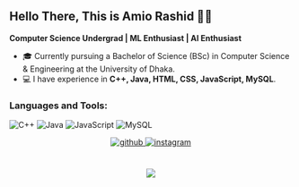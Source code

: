 ## Hello There, This is Amio Rashid 🧑‍💻 
**Computer Science Undergrad | ML Enthusiast | AI Enthusiast**

- 🎓 Currently pursuing a Bachelor of Science (BSc) in Computer Science & Engineering at the University of Dhaka.
- 💻 I have experience in **C++, Java, HTML, CSS, JavaScript, MySQL**.

### Languages and Tools:
![C++](https://img.shields.io/badge/-C++-00599C?style=flat&logo=cplusplus)
![Java](https://img.shields.io/badge/-Java-007396?style=flat&logo=java)
![JavaScript](https://img.shields.io/badge/-JavaScript-F7DF1E?style=flat&logo=javascript)
![MySQL](https://img.shields.io/badge/-MySQL-4479A1?style=flat&logo=mysql)

<div align="center">
<a href="https://github.com/Flamy-A" target="_blank">
<img src=https://img.shields.io/badge/github-%2324292e.svg?&style=for-the-badge&logo=github&logoColor=white alt=github style="margin-bottom: 5px;" />
</a>
<a href="https://instagram.com/aa_mii_oo" target="_blank">
<img src=https://img.shields.io/badge/instagram-%23000000.svg?&style=for-the-badge&logo=instagram&logoColor=white alt=instagram style="margin-bottom: 5px;" />
</a>  
</div>  
  

<br/>  
  

<br/>  

<div align="center">
<img src="https://komarev.com/ghpvc/?username=tsensei&&style=flat-square" align="center" />
</div>

